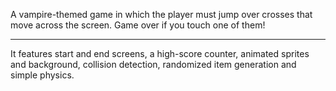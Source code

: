 A vampire-themed game in which the player must jump over crosses that move across the screen. 
Game over if you touch one of them!

-----
It features start and end screens, a high-score counter, animated sprites and background, collision detection, randomized item generation and simple physics. 
